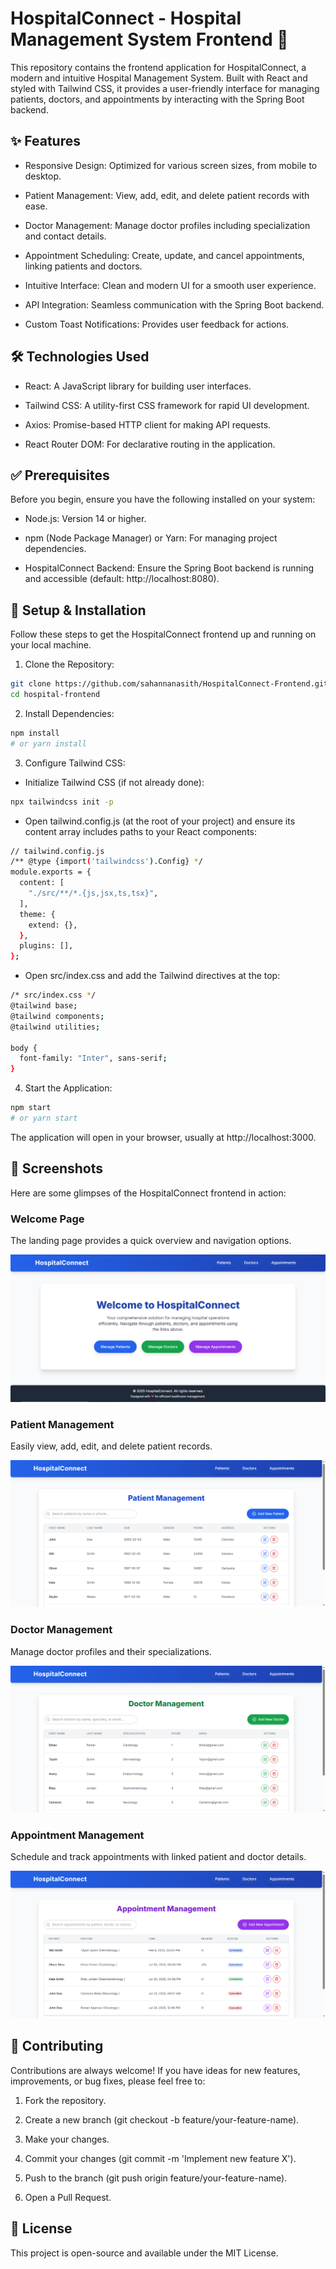 # HospitalConnect - Hospital Management System Frontend 🏥

This repository contains the frontend application for HospitalConnect, a modern and intuitive Hospital Management System. Built with React and styled with Tailwind CSS, it provides a user-friendly interface for managing patients, doctors, and appointments by interacting with the Spring Boot backend.

## ✨ Features

* Responsive Design: Optimized for various screen sizes, from mobile to desktop.

* Patient Management: View, add, edit, and delete patient records with ease.

* Doctor Management: Manage doctor profiles including specialization and contact details.

* Appointment Scheduling: Create, update, and cancel appointments, linking patients and doctors.

* Intuitive Interface: Clean and modern UI for a smooth user experience.

* API Integration: Seamless communication with the Spring Boot backend.

* Custom Toast Notifications: Provides user feedback for actions.

## 🛠️ Technologies Used

* React: A JavaScript library for building user interfaces.

* Tailwind CSS: A utility-first CSS framework for rapid UI development.

* Axios: Promise-based HTTP client for making API requests.

* React Router DOM: For declarative routing in the application.

## ✅ Prerequisites

Before you begin, ensure you have the following installed on your system:

* Node.js: Version 14 or higher.

* npm (Node Package Manager) or Yarn: For managing project dependencies.

* HospitalConnect Backend: Ensure the Spring Boot backend is running and accessible (default: http://localhost:8080).

## 🚀 Setup & Installation

Follow these steps to get the HospitalConnect frontend up and running on your local machine.

1. Clone the Repository:

```bash
git clone https://github.com/sahannanasith/HospitalConnect-Frontend.git
cd hospital-frontend
```

2. Install Dependencies:

```bash
npm install
# or yarn install
```

3. Configure Tailwind CSS:

* Initialize Tailwind CSS (if not already done):

```bash
npx tailwindcss init -p
```

* Open tailwind.config.js (at the root of your project) and ensure its content array includes paths to your React components:

```bash
// tailwind.config.js
/** @type {import('tailwindcss').Config} */
module.exports = {
  content: [
    "./src/**/*.{js,jsx,ts,tsx}",
  ],
  theme: {
    extend: {},
  },
  plugins: [],
};
```

* Open src/index.css and add the Tailwind directives at the top:

```bash
/* src/index.css */
@tailwind base;
@tailwind components;
@tailwind utilities;

body {
  font-family: "Inter", sans-serif;
}
```

4. Start the Application:

```bash
npm start
# or yarn start
```

The application will open in your browser, usually at http://localhost:3000.

## 📸 Screenshots

Here are some glimpses of the HospitalConnect frontend in action:

### Welcome Page
The landing page provides a quick overview and navigation options.

![Welcome Page](https://github.com/sahannanasith/HospitalConnect-Frontend/blob/main/Welcome%20Page.PNG)

### Patient Management
Easily view, add, edit, and delete patient records.

![Welcome Page](https://github.com/sahannanasith/HospitalConnect-Frontend/blob/main/Patient%20Management.PNG)

### Doctor Management
Manage doctor profiles and their specializations.

![Welcome Page](https://github.com/sahannanasith/HospitalConnect-Frontend/blob/main/Doctor%20Management.PNG)

### Appointment Management
Schedule and track appointments with linked patient and doctor details.

![Welcome Page](https://github.com/sahannanasith/HospitalConnect-Frontend/blob/main/Appointment%20Management.PNG)

## 🤝 Contributing

Contributions are always welcome! If you have ideas for new features, improvements, or bug fixes, please feel free to:

1. Fork the repository.

2. Create a new branch (git checkout -b feature/your-feature-name).

3. Make your changes.

4. Commit your changes (git commit -m 'Implement new feature X').

5. Push to the branch (git push origin feature/your-feature-name).

6. Open a Pull Request.

## 📄 License

This project is open-source and available under the MIT License.

















